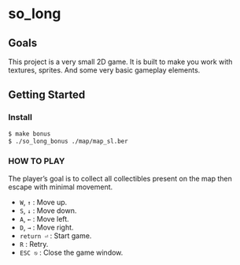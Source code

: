 # so_long

## Goals
This project is a very small 2D game. It is built to make you work with textures, sprites. And some very basic gameplay elements.

## Getting Started

### Install
```bash
$ make bonus
$ ./so_long_bonus ./map/map_sl.ber
```

### HOW TO PLAY
The player’s goal is to collect all collectibles present on the map then escape with minimal movement.

 * `W`, `↑` : Move up.
 * `S`, `↓` : Move down.
 * `A`, `←` : Move left.
 * `D`, `→` : Move right.
 * `return ⏎` : Start game.
 * `R` : Retry.
 * `ESC ⎋` : Close the game window.
